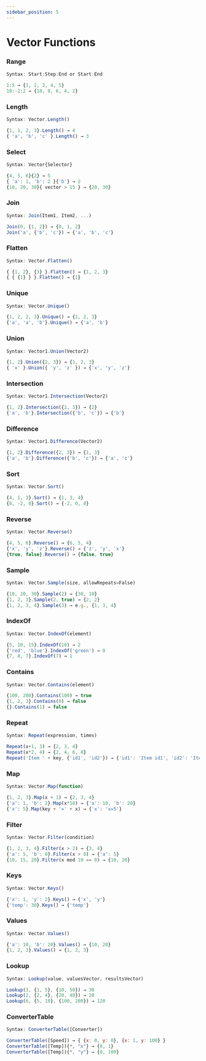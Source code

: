 ```yaml
---
sidebar_position: 5
---
```

# Vector Functions
### Range
```jsx title="Erstellt eine Zahlenfolge von Anfang bis Ende, mit optionaler Schrittweite:"
Syntax: Start:Step:End or Start:End

1:5 → {1, 2, 3, 4, 5}
10:-2:2 → {10, 8, 6, 4, 2}
```
### Length
```jsx title="Gibt die Anzahl der Elemente in einem Vektor zurück:"
Syntax: Vector.Length()

{1, 1, 2, 3}.Length() → 4
{ 'a', 'b', 'c' }.Length() → 3
```
### Select
```jsx title="Ruft Elemente aus einem Vektor mithilfe von Indizes, Namen oder Bedingungen ab:"
Syntax: Vector{Selector}

{4, 5, 6}{2} → 5
{ 'a': 1, 'b': 2 }{'b'} → 2
{10, 20, 30}{ vector > 15 } → {20, 30}
```
### Join
```jsx title="Kombiniert mehrere Elemente zu einem Vektor:"
Syntax: Join(Item1, Item2, ...)

Join(0, {1, 2}) → {0, 1, 2}
Join('a', {'b', 'c'}) → {'a', 'b', 'c'}
```
### Flatten
```jsx title="Entfernt die Verschachtelung und flacht einen Vektor auf eine Ebene ab:"
Syntax: Vector.Flatten()

{ {1, 2}, {3} }.Flatten() → {1, 2, 3}
{ { {1} } }.Flatten() → {1}
```
### Unique
```jsx title="Entfernt Duplikate aus einem Vektor:"
Syntax: Vector.Unique()

{1, 2, 2, 3}.Unique() → {1, 2, 3}
{'a', 'a', 'b'}.Unique() → {'a', 'b'}
```
### Union
```jsx title="Fügt zwei Vektoren zusammen und entfernt Duplikate:"
Syntax: Vector1.Union(Vector2)

{1, 2}.Union({2, 3}) → {1, 2, 3}
{ 'x' }.Union({ 'y', 'z' }) → {'x', 'y', 'z'}
```
### Intersection
```jsx title="Gibt gemeinsame Elemente aus beiden Vektoren zurück:"
Syntax: Vector1.Intersection(Vector2)

{1, 2}.Intersection({2, 3}) → {2}
{'a', 'b'}.Intersection({'b', 'c'}) → {'b'}
```
### Difference
```jsx title="Gibt für jeden Vektor eindeutige Elemente zurück:"
Syntax: Vector1.Difference(Vector2)

{1, 2}.Difference({2, 3}) → {1, 3}
{'a', 'b'}.Difference({'b', 'c'}) → {'a', 'c'}
```
### Sort
```jsx title="Sortiert einen Vektor in aufsteigender Reihenfolge:"
Syntax: Vector.Sort()

{4, 1, 3}.Sort() → {1, 3, 4}
{8, -2, 0}.Sort() → {-2, 0, 8}
```
### Reverse
```jsx title="Kehrt die Reihenfolge der Elemente um:"
Syntax: Vector.Reverse()

{4, 5, 6}.Reverse() → {6, 5, 4}
{'x', 'y', 'z'}.Reverse() → {'z', 'y', 'x'}
{true, false}.Reverse() → {false, true}
```
### Sample
```jsx title="Wählt zufällig Elemente aus einem Vektor aus:"
Syntax: Vector.Sample(size, allowRepeats=False)

{10, 20, 30}.Sample(2) → {30, 10}
{1, 2, 3}.Sample(2, true) → {2, 2}
{1, 2, 3, 4}.Sample(3) → e.g., {1, 3, 4}
```
### IndexOf
```jsx title="Findet die Position eines Elements:"
Syntax: Vector.IndexOf(element)

{5, 10, 15}.IndexOf(10) → 2
{'red', 'blue'}.IndexOf('green') → 0
{7, 8, 7}.IndexOf(7) → 1
```
### Contains
```jsx title="Überprüft, ob ein Vektor einen Wert enthält:"
Syntax: Vector.Contains(element)

{100, 200}.Contains(100) → true
{1, 2, 3}.Contains(0) → false
{}.Contains(1) → false
```
### Repeat
```jsx title="Erzeugt einen Vektor durch Wiederholung eines Ausdrucks:"
Syntax: Repeat(expression, times)

Repeat(x+1, 3) → {2, 3, 4}
Repeat(x*2, 4) → {2, 4, 6, 8}
Repeat('Item ' + key, {'id1', 'id2'}) → {'id1': 'Item id1', 'id2': 'Item id2'}
```
### Map
```jsx title="Wendet eine Funktion auf jedes Vektorelement an:"
Syntax: Vector.Map(function)

{1, 2, 3}.Map(x + 1) → {2, 3, 4}
{'a': 1, 'b': 2}.Map(x*10) → {'a': 10, 'b': 20}
{'x': 5}.Map(key + '=' + x) → {'x': 'x=5'}
```
### Filter
```jsx title="Gibt Elemente zurück, die einer Bedingung entsprechen:"
Syntax: Vector.Filter(condition)

{1, 2, 3, 4}.Filter(x > 2) → {3, 4}
{'a': 5, 'b': 0}.Filter(x > 0) → {'a': 5}
{10, 15, 20}.Filter(x mod 10 == 0) → {10, 20}
```
### Keys
```jsx title="Ruft die Schlüsselwerte aus einem benannten Vektor ab:"
Syntax: Vector.Keys()

{'x': 1, 'y': 2}.Keys() → {'x', 'y'}
{'temp': 30}.Keys() → {'temp'}
```
### Values
```jsx title="Ruft die Werte aus einem Vektor ab:"
Syntax: Vector.Values()

{'a': 10, 'b': 20}.Values() → {10, 20}
{1, 2, 3}.Values() → {1, 2, 3}
```
### Lookup
```jsx title="Findet ein Ergebnis basierend auf der Eingabe und interpoliert bei Bedarf:"
Syntax: Lookup(value, valuesVector, resultsVector)

Lookup(3, {1, 5}, {10, 50}) → 30
Lookup(2, {2, 4}, {20, 40}) → 20
Lookup(6, {5, 10}, {100, 200}) → 120
```
### ConverterTable
```jsx title="Gibt x/y-Wertpaare von einem Konverter zurück:"
Syntax: ConverterTable([Converter])

ConverterTable([Speed]) → { {x: 0, y: 0}, {x: 1, y: 100} }
ConverterTable([Temp]){*, "x"} → {0, 1}
ConverterTable([Temp]){*, "y"} → {0, 100}
```